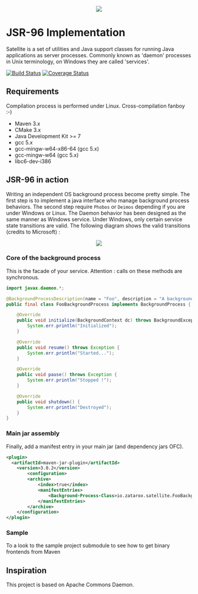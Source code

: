 <p align="center">
  <img src="https://github.com/gchauvet/satellite/blob/jsr-96/satellite.png"/>
</p>

# JSR-96 Implementation
Satellite is a set of utilities and Java support classes for running Java applications as server processes.
Commonly known as 'daemon' processes in Unix terminology, on Windows they are called 'services'.

[![Build Status](https://travis-ci.org/gchauvet/satellite.png)](https://travis-ci.org/gchauvet/satellite)
[![Coverage Status](https://coveralls.io/repos/github/gchauvet/satellite/badge.svg?branch=jsr-96)](https://coveralls.io/github/gchauvet/satellite?branch=jsr-96)

## Requirements
Compilation process is performed under Linux. Cross-compilation fanboy :-)

* Maven 3.x
* CMake 3.x
* Java Development Kit >= 7
* gcc 5.x
* gcc-mingw-w64-x86-64 (gcc 5.x)
* gcc-mingw-w64 (gcc 5.x)
* libc6-dev-i386

## JSR-96 in action
Writing an independent OS background process become pretty simple. The first step is to implement a java interface who manage background process behaviors. The second step require `Phobos` or `Deimos` depending if you are under Windows or Linux. The Daemon behavior has been designed as the same manner as Windows service. Under Windows, only certain service state transitions are valid. The following diagram shows the valid transitions (credits to Microsoft) :
<p align="center">
  <img src="https://i-msdn.sec.s-msft.com/dynimg/IC498931.png"/>
</p>

### Core of the background process
This is the facade of your service. Attention : calls on these methods are synchronous.

```java
import javax.daemon.*;

@BackgroundProcessDescription(name = "Foo", description = "A background process sample")
public final class FooBackgroundProcess implements BackgroundProcess {

    @Override
    public void initialize(BackgroundContext dc) throws BackgroundException, Exception {
        System.err.println("Initialized");
    }

    @Override
    public void resume() throws Exception {
        System.err.println("Started...");
    }

    @Override
    public void pause() throws Exception {
        System.err.println("Stopped !");
    }

    @Override
    public void shutdown() {
        System.err.println("Destroyed");
    }
}
```

### Main jar assembly

Finally, add a manifest entry in your main jar (and dependency jars OFC).
```xml
<plugin>
  <artifactId>maven-jar-plugin</artifactId>
    <version>3.0.2</version>
        <configuration>
        <archive>
            <index>true</index>
            <manifestEntries>
                <Background-Process-Class>io.zatarox.satellite.FooBackgroundProcess</Background-Process-Class>
            </manifestEntries>
        </archive>
    </configuration>
</plugin>
```

### Sample
To a look to the sample project submodule to see how to get binary frontends from Maven

## Inspiration
This project is based on Apache Commons Daemon.
